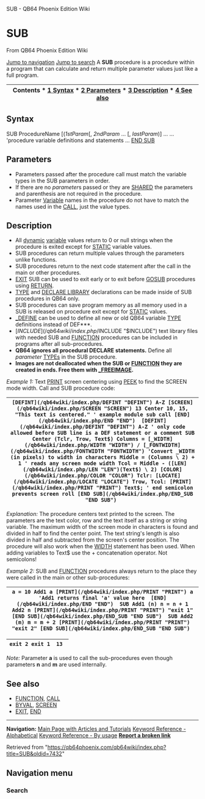 


SUB - QB64 Phoenix Edition Wiki








# SUB



From QB64 Phoenix Edition Wiki



[Jump to navigation](#mw-head)
[Jump to search](#searchInput)
A **SUB** procedure is a procedure within a program that can calculate and return multiple parameter values just like a full program.


  






| Contents * [1 Syntax](#Syntax) * [2 Parameters](#Parameters) * [3 Description](#Description) * [4 See also](#See_also) |
| --- |


## Syntax


SUB ProcedureName [(*1stParam*[, *2ndParam* ... [, *lastParam*)]
...
... 'procedure variable definitions and statements
...
[END SUB](/qb64wiki/index.php/END_SUB "END SUB")
  




## Parameters


* Parameters passed after the procedure call must match the variable types in the SUB parameters in order.
* If there are no *parameter*s passed or they are [SHARED](/qb64wiki/index.php/SHARED "SHARED") the parameters and parenthesis are not required in the procedure.
* Parameter [Variable](/qb64wiki/index.php/Variable "Variable") names in the procedure do not have to match the names used in the [CALL](/qb64wiki/index.php/CALL "CALL"), just the value types.


  




## Description


* All [dynamic](/qb64wiki/index.php/$DYNAMIC "$DYNAMIC") [variable](/qb64wiki/index.php/Variable "Variable") values return to 0 or null strings when the procedure is exited except for [STATIC](/qb64wiki/index.php/STATIC "STATIC") variable values.
* SUB procedures can return multiple values through the parameters unlike functions.
* SUB procedures return to the next code statement after the call in the main or other procedures.
* [EXIT](/qb64wiki/index.php/EXIT "EXIT") SUB can be used to exit early or to exit before [GOSUB](/qb64wiki/index.php/GOSUB "GOSUB") procedures using [RETURN](/qb64wiki/index.php/RETURN "RETURN").
* [TYPE](/qb64wiki/index.php/TYPE "TYPE") and [DECLARE LIBRARY](/qb64wiki/index.php/DECLARE_LIBRARY "DECLARE LIBRARY") declarations can be made inside of SUB procedures in QB64 only.
* SUB procedures can save program memory as all memory used in a SUB is released on procedure exit except for [STATIC](/qb64wiki/index.php/STATIC "STATIC") values.
* [\_DEFINE](/qb64wiki/index.php/DEFINE "DEFINE") can be used to define all new or old QB64 variable [TYPE](/qb64wiki/index.php/TYPE "TYPE") definitions instead of DEF\*\*\*.
* [$INCLUDE](/qb64wiki/index.php/$INCLUDE "$INCLUDE") text library files with needed SUB and [FUNCTION](/qb64wiki/index.php/FUNCTION "FUNCTION") procedures can be included in programs after all sub-procedures.
* **QB64 ignores all procedural DECLARE statements.** Define all *parameter* [TYPEs](/qb64wiki/index.php/TYPE "TYPE") in the SUB procedure.
* **Images are not deallocated when the SUB or [FUNCTION](/qb64wiki/index.php/FUNCTION "FUNCTION") they are created in ends. Free them with [\_FREEIMAGE](/qb64wiki/index.php/FREEIMAGE "FREEIMAGE").**


  

*Example 1:* Text [PRINT](/qb64wiki/index.php/PRINT "PRINT") screen centering using [PEEK](/qb64wiki/index.php/PEEK "PEEK") to find the SCREEN mode width. Call and SUB procedure code:





| ``` [DEFINT](/qb64wiki/index.php/DEFINT "DEFINT") A-Z [SCREEN](/qb64wiki/index.php/SCREEN "SCREEN") 13 Center 10, 15, "This text is centered." ' example module sub call [END](/qb64wiki/index.php/END "END")  [DEFINT](/qb64wiki/index.php/DEFINT "DEFINT") A-Z ' only code allowed before SUB line is a DEF statement or a comment SUB Center (Tclr, Trow, Text$) Columns = [_WIDTH](/qb64wiki/index.php/WIDTH "WIDTH") / [_FONTWIDTH](/qb64wiki/index.php/FONTWIDTH "FONTWIDTH") 'Convert _WIDTH (in pixels) to width in characters Middle = (Columns \ 2) + 1 ' reads any screen mode width Tcol = Middle - ([LEN](/qb64wiki/index.php/LEN "LEN")(Text$) \ 2) [COLOR](/qb64wiki/index.php/COLOR "COLOR") Tclr: [LOCATE](/qb64wiki/index.php/LOCATE "LOCATE") Trow, Tcol: [PRINT](/qb64wiki/index.php/PRINT "PRINT") Text$; ' end semicolon prevents screen roll [END SUB](/qb64wiki/index.php/END_SUB "END SUB")  ``` |
| --- |


*Explanation:* The procedure centers text printed to the screen. The parameters are the text color, row and the text itself as a string or string variable. The maximum width of the screen mode in characters is found and divided in half to find the center point. The text string's length is also divided in half and subtracted from the screen's center position. The procedure will also work when the [WIDTH](/qb64wiki/index.php/WIDTH "WIDTH") statement has been used. When adding variables to Text$ use the + concatenation operator. Not semicolons!
  

*Example 2:* SUB and [FUNCTION](/qb64wiki/index.php/FUNCTION "FUNCTION") procedures always return to the place they were called in the main or other sub-procedures:





| ``` a = 10 Add1 a [PRINT](/qb64wiki/index.php/PRINT "PRINT") a  'Add1 returns final 'a' value here  [END](/qb64wiki/index.php/END "END")  SUB Add1 (n) n = n + 1 Add2 n [PRINT](/qb64wiki/index.php/PRINT "PRINT") "exit 1" [END SUB](/qb64wiki/index.php/END_SUB "END SUB")  SUB Add2 (m) m = m + 2 [PRINT](/qb64wiki/index.php/PRINT "PRINT") "exit 2" [END SUB](/qb64wiki/index.php/END_SUB "END SUB")  ``` |
| --- |




| ``` exit 2 exit 1  13  ``` |
| --- |


*Note:* Parameter **a** is used to call the sub-procedures even though parameters **n** and **m** are used internally.
  




## See also


* [FUNCTION](/qb64wiki/index.php/FUNCTION "FUNCTION"), [CALL](/qb64wiki/index.php/CALL "CALL")
* [BYVAL](/qb64wiki/index.php/BYVAL "BYVAL"), [SCREEN](/qb64wiki/index.php/SCREEN "SCREEN")
* [EXIT](/qb64wiki/index.php/EXIT "EXIT"), [END](/qb64wiki/index.php/END "END")


  






---


**Navigation:**
[Main Page with Articles and Tutorials](/qb64wiki/index.php/Main_Page "Main Page")
[Keyword Reference - Alphabetical](/qb64wiki/index.php/Keyword_Reference_-_Alphabetical "Keyword Reference - Alphabetical")
[Keyword Reference - By usage](/qb64wiki/index.php/Keyword_Reference_-_By_usage "Keyword Reference - By usage")
**[Report a broken link](https://qb64phoenix.com/forum/showthread.php?tid=2800)**  





Retrieved from "<https://qb64phoenix.com/qb64wiki/index.php?title=SUB&oldid=7432>"




## Navigation menu








### Search






















